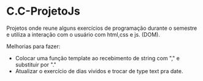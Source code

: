 # C.C-ProjetoJs

Projetos onde reune alguns exercícios de programação durante o semestre e utiliza a interação com o usuário com html,css e js. (DOM).

Melhorias para fazer: 
- Colocar uma função template ao recebimento de string com "," e substituir por "." 
- Atualizar o exercício de dias vividos e trocar de type text pra date.